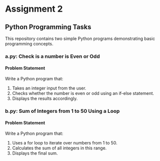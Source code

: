 # **Assignment 2**

## Python Programming Tasks

This repository contains two simple Python programs demonstrating basic programming concepts.

### **a.py:** Check is a number is Even or Odd

#### Problem Statement
Write a Python program that:

1. Takes an integer input from the user.
2. Checks whether the number is even or odd using an if-else statement.
3. Displays the results accordingly.


### **b.py:** Sum of Integers from 1 to 50 Using a Loop

#### Problem Statement
Write a Python program that:

1. Uses a for loop to iterate over numbers from 1 to 50.
2. Calculates the sum of all integers in this range.
3. Displays the final sum.
